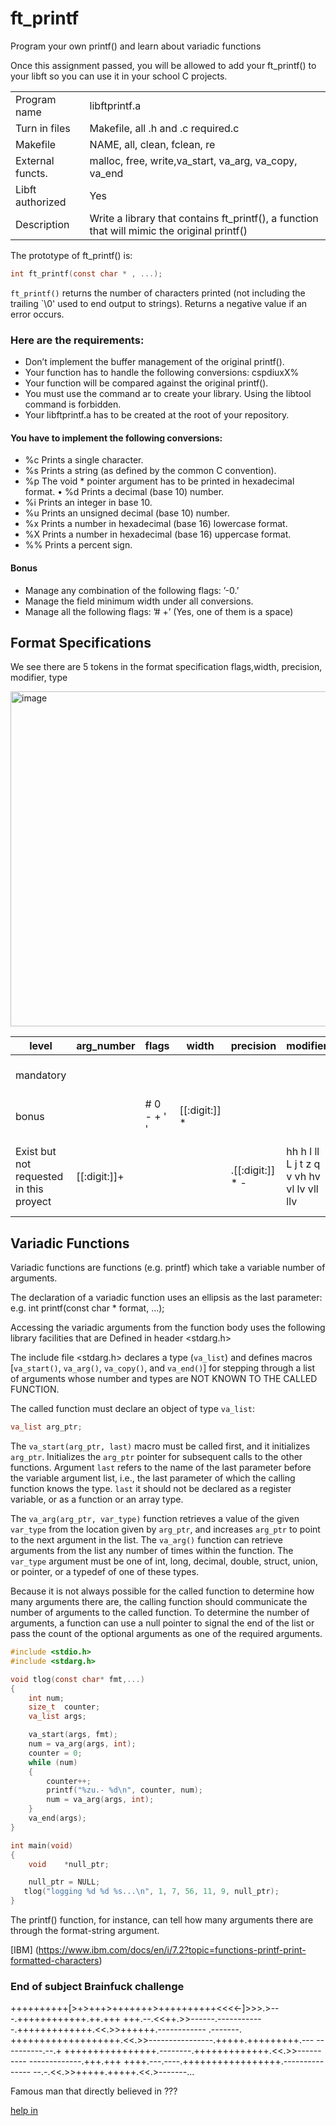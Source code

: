 # ft_printf
Program your own printf() and learn about variadic functions

Once this assignment passed, you will be allowed to add your ft_printf() to your libft so you can use it in your school C projects.

|            |             |
|------------|-------------|
|Program name|libftprintf.a|
|Turn in files|Makefile, all .h and .c required.c|
|Makefile|NAME, all, clean, fclean, re|
|External functs.|malloc, free, write,va_start, va_arg, va_copy, va_end|
|Libft authorized|Yes|
|Description|Write a library that contains ft_printf(), a function that will mimic the original printf()|


The prototype of ft_printf() is:

```c
int ft_printf(const char * , ...);
```
`ft_printf()` returns the number of characters printed (not including the trailing `\0' used to end output to strings). Returns a negative value if an error occurs.

### Here are the requirements:
- Don’t implement the buffer management of the original printf().
- Your function has to handle the following conversions: cspdiuxX%
- Your function will be compared against the original printf().
- You must use the command ar to create your library.  Using the libtool command is forbidden.
- Your libftprintf.a has to be created at the root of your repository.

#### You have to implement the following conversions:
- %c Prints a single character.
- %s Prints a string (as defined by the common C convention).
- %p The void * pointer argument has to be printed in hexadecimal format. • %d Prints a decimal (base 10) number.
- %i Prints an integer in base 10.
- %u Prints an unsigned decimal (base 10) number.
- %x Prints a number in hexadecimal (base 16) lowercase format.
- %X Prints a number in hexadecimal (base 16) uppercase format.
- %% Prints a percent sign.

#### Bonus

- Manage any combination of the following flags: ’-0.’ 
- Manage the field minimum width under all conversions.
- Manage all the following flags: ’# +’ (Yes, one of them is a space)


## Format Specifications

We see there are 5 tokens in the format specification flags,width, precision, modifier, type

<img width="536" alt="image" src="https://github.com/luismiguelcasadodiaz/ft_printf/assets/19540140/b369eb78-d208-44f9-9a15-5b9809b994a4">

|level    |arg_number|flags|width|precision| modifier| type|
|-----    |----------|-----|-----|---------|---------|-----|
|mandatory|          |     |     |         |         |csp  diuxX %|
|bonus    |          |# 0 - + ' '     |[[:digit:]] *    |         |         |     |
|Exist but<br> not requested <br> in this proyect|[[:digit:]]+|     |     |.[[:digit:]] * -|hh h l ll L  j t z q v vh hv vl lv vll llv|o DOU eE fF gG aA C S n|


## Variadic Functions


Variadic functions are functions (e.g. printf) which take a variable number of arguments.

The declaration of a variadic function uses an ellipsis as the last parameter: 
e.g. int printf(const char * format, ...);

Accessing the variadic arguments from the function body uses the following library facilities that are Defined in header <stdarg.h>

The include file <stdarg.h> declares a type (`va_list`) and defines macros [`va_start()`, `va_arg()`, `va_copy()`, and `va_end()`]  for stepping through a list of arguments whose number and types are NOT KNOWN TO THE CALLED FUNCTION.

The called function must declare an object of type `va_list`:

```c
va_list arg_ptr;
```

The `va_start(arg_ptr, last)` macro must be called first, and it initializes `arg_ptr`. Initializes the `arg_ptr` pointer for subsequent calls to the other functions. Argument `last` refers to the name of the last parameter before the variable argument list, i.e., the last parameter of which the calling function knows the type. `last` it should not be declared as a register variable, or as a function or an array type.

The `va_arg(arg_ptr, var_type)` function retrieves a value of the given `var_type` from the location given by `arg_ptr`, and increases `arg_ptr` to point to the next argument in the list. The `va_arg()` function can retrieve arguments from the list any number of times within the function. The `var_type` argument must be one of int, long, decimal, double, struct, union, or pointer, or a typedef of one of these types.

Because it is not always possible for the called function to determine how many arguments there are, the calling function should communicate the number of arguments to the called function. To determine the number of arguments, a function can use a null pointer to signal the end of the list or pass the count of the optional arguments as one of the required arguments.
``` c
#include <stdio.h>
#include <stdarg.h>

void tlog(const char* fmt,...)
{
	int num;
	size_t	counter;
    va_list args;

    va_start(args, fmt);
	num = va_arg(args, int);
	counter = 0;
	while (num)
	{
		counter++;
		printf("%zu.- %d\n", counter, num);
		num = va_arg(args, int);
	}
    va_end(args);
}

int main(void)
{
	void	*null_ptr;

	null_ptr = NULL;
   tlog("logging %d %d %s...\n", 1, 7, 56, 11, 9, null_ptr);
}

```
The printf() function, for instance, can tell how many arguments there are through the format-string argument.

[IBM] (https://www.ibm.com/docs/en/i/7.2?topic=functions-printf-print-formatted-characters)


### End of subject Brainfuck challenge

++++++++++[>+>+++>+++++++>++++++++++<<<<-]>>>.>---.++++++++++++.++.+++ +++.--.<<++.>>------.------------.+++++++++++++.<<.>>++++++.------------ .-------. +++++++++++++++++++.<<.>>----------------.+++++.+++++++++.--- ----------.--.+ ++++++++++++++++.--------.+++++++++++++.<<.>>---------- -------------.+++.+++ ++++.---.----.+++++++++++++++++.--------------- --.-.<<.>>+++++.+++++.<<.>-------...

Famous man that directly believed in ???

[help in ](https://www.dcode.fr/brainfuck-language)

